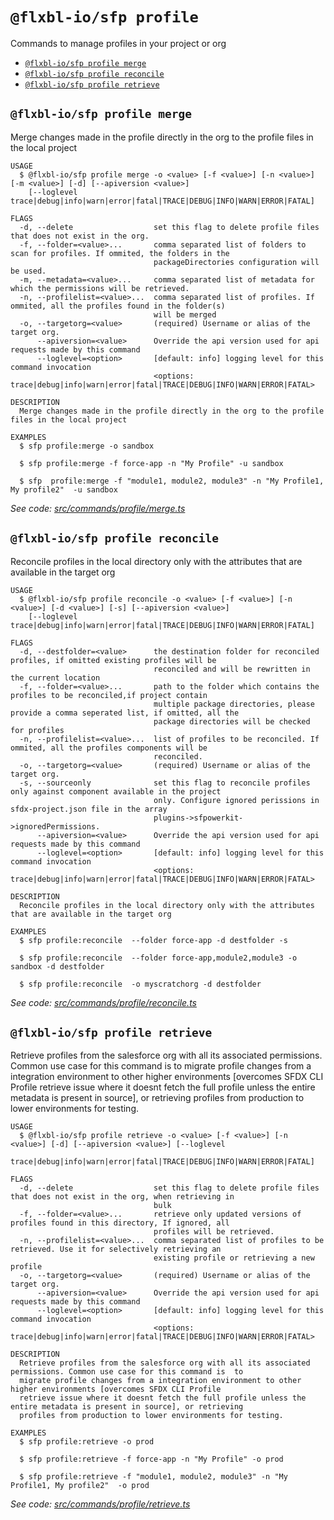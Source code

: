 `@flxbl-io/sfp profile`
=======================

Commands to manage profiles in your project or org

* [`@flxbl-io/sfp profile merge`](#flxbl-iosfp-profile-merge)
* [`@flxbl-io/sfp profile reconcile`](#flxbl-iosfp-profile-reconcile)
* [`@flxbl-io/sfp profile retrieve`](#flxbl-iosfp-profile-retrieve)

## `@flxbl-io/sfp profile merge`

Merge changes made in the profile directly in the org to the profile files in the local project

```
USAGE
  $ @flxbl-io/sfp profile merge -o <value> [-f <value>] [-n <value>] [-m <value>] [-d] [--apiversion <value>]
    [--loglevel trace|debug|info|warn|error|fatal|TRACE|DEBUG|INFO|WARN|ERROR|FATAL]

FLAGS
  -d, --delete                  set this flag to delete profile files that does not exist in the org.
  -f, --folder=<value>...       comma separated list of folders to scan for profiles. If ommited, the folders in the
                                packageDirectories configuration will be used.
  -m, --metadata=<value>...     comma separated list of metadata for which the permissions will be retrieved.
  -n, --profilelist=<value>...  comma separated list of profiles. If ommited, all the profiles found in the folder(s)
                                will be merged
  -o, --targetorg=<value>       (required) Username or alias of the target org.
      --apiversion=<value>      Override the api version used for api requests made by this command
      --loglevel=<option>       [default: info] logging level for this command invocation
                                <options: trace|debug|info|warn|error|fatal|TRACE|DEBUG|INFO|WARN|ERROR|FATAL>

DESCRIPTION
  Merge changes made in the profile directly in the org to the profile files in the local project

EXAMPLES
  $ sfp profile:merge -o sandbox

  $ sfp profile:merge -f force-app -n "My Profile" -u sandbox

  $ sfp  profile:merge -f "module1, module2, module3" -n "My Profile1, My profile2"  -u sandbox
```

_See code: [src/commands/profile/merge.ts](https://github.com/flxbl-io/sfp/blob/v37.0.1/src/commands/profile/merge.ts)_

## `@flxbl-io/sfp profile reconcile`

Reconcile profiles in the local directory only with the attributes that are available in the target org

```
USAGE
  $ @flxbl-io/sfp profile reconcile -o <value> [-f <value>] [-n <value>] [-d <value>] [-s] [--apiversion <value>]
    [--loglevel trace|debug|info|warn|error|fatal|TRACE|DEBUG|INFO|WARN|ERROR|FATAL]

FLAGS
  -d, --destfolder=<value>      the destination folder for reconciled profiles, if omitted existing profiles will be
                                reconciled and will be rewritten in the current location
  -f, --folder=<value>...       path to the folder which contains the profiles to be reconciled,if project contain
                                multiple package directories, please provide a comma seperated list, if omitted, all the
                                package directories will be checked for profiles
  -n, --profilelist=<value>...  list of profiles to be reconciled. If ommited, all the profiles components will be
                                reconciled.
  -o, --targetorg=<value>       (required) Username or alias of the target org.
  -s, --sourceonly              set this flag to reconcile profiles only against component available in the project
                                only. Configure ignored perissions in sfdx-project.json file in the array
                                plugins->sfpowerkit->ignoredPermissions.
      --apiversion=<value>      Override the api version used for api requests made by this command
      --loglevel=<option>       [default: info] logging level for this command invocation
                                <options: trace|debug|info|warn|error|fatal|TRACE|DEBUG|INFO|WARN|ERROR|FATAL>

DESCRIPTION
  Reconcile profiles in the local directory only with the attributes that are available in the target org

EXAMPLES
  $ sfp profile:reconcile  --folder force-app -d destfolder -s

  $ sfp profile:reconcile  --folder force-app,module2,module3 -o sandbox -d destfolder

  $ sfp profile:reconcile  -o myscratchorg -d destfolder
```

_See code: [src/commands/profile/reconcile.ts](https://github.com/flxbl-io/sfp/blob/v37.0.1/src/commands/profile/reconcile.ts)_

## `@flxbl-io/sfp profile retrieve`

Retrieve profiles from the salesforce org with all its associated permissions. Common use case for this command is  to migrate profile changes from a integration environment to other higher environments [overcomes SFDX CLI Profile retrieve issue where it doesnt fetch the full profile unless the entire metadata is present in source], or retrieving profiles from production to lower environments for testing.

```
USAGE
  $ @flxbl-io/sfp profile retrieve -o <value> [-f <value>] [-n <value>] [-d] [--apiversion <value>] [--loglevel
    trace|debug|info|warn|error|fatal|TRACE|DEBUG|INFO|WARN|ERROR|FATAL]

FLAGS
  -d, --delete                  set this flag to delete profile files that does not exist in the org, when retrieving in
                                bulk
  -f, --folder=<value>...       retrieve only updated versions of profiles found in this directory, If ignored, all
                                profiles will be retrieved.
  -n, --profilelist=<value>...  comma separated list of profiles to be retrieved. Use it for selectively retrieving an
                                existing profile or retrieving a new profile
  -o, --targetorg=<value>       (required) Username or alias of the target org.
      --apiversion=<value>      Override the api version used for api requests made by this command
      --loglevel=<option>       [default: info] logging level for this command invocation
                                <options: trace|debug|info|warn|error|fatal|TRACE|DEBUG|INFO|WARN|ERROR|FATAL>

DESCRIPTION
  Retrieve profiles from the salesforce org with all its associated permissions. Common use case for this command is  to
  migrate profile changes from a integration environment to other higher environments [overcomes SFDX CLI Profile
  retrieve issue where it doesnt fetch the full profile unless the entire metadata is present in source], or retrieving
  profiles from production to lower environments for testing.

EXAMPLES
  $ sfp profile:retrieve -o prod

  $ sfp profile:retrieve -f force-app -n "My Profile" -o prod

  $ sfp profile:retrieve -f "module1, module2, module3" -n "My Profile1, My profile2"  -o prod
```

_See code: [src/commands/profile/retrieve.ts](https://github.com/flxbl-io/sfp/blob/v37.0.1/src/commands/profile/retrieve.ts)_
